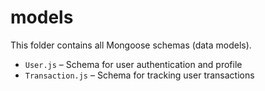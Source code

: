 # models

This folder contains all Mongoose schemas (data models).

- `User.js` – Schema for user authentication and profile
- `Transaction.js` – Schema for tracking user transactions